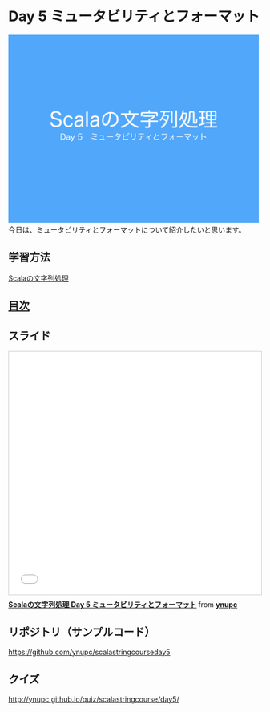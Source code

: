 <h1>Day 5 ミュータビリティとフォーマット</h1>
<img src="image/string_course.001.jpeg" width="500px"><br>
今日は、ミュータビリティとフォーマットについて紹介したいと思います。  
<h2>学習方法</h2>
<a href="http://ynupc.github.io/course/scalastringcourse/index.html" target="_blank">Scalaの文字列処理</a>
<h2><a href="SUMMARY.md">目次</a></h2>
<h2>スライド</h2>
<iframe src="//www.slideshare.net/slideshow/embed_code/key/cFYzaOvUMKdYWL" width="595" height="485" frameborder="0" marginwidth="0" marginheight="0" scrolling="no" style="border:1px solid #CCC; border-width:1px; margin-bottom:5px; max-width: 100%;" allowfullscreen> </iframe> <div style="margin-bottom:5px"> <strong> <a href="//www.slideshare.net/ynupc/scala-day-5" title="Scalaの文字列処理 Day 5 ミュータビリティとフォーマット" target="_blank">Scalaの文字列処理 Day 5 ミュータビリティとフォーマット</a> </strong> from <strong><a href="//www.slideshare.net/ynupc" target="_blank">ynupc</a></strong> </div>
<h2>リポジトリ（サンプルコード）</h2>
<a href="https://github.com/ynupc/scalastringcourseday5" target="_blank">https://github.com/ynupc/scalastringcourseday5</a>
<h2>クイズ</h2>
<a href="http://ynupc.github.io/quiz/scalastringcourse/day5/" target="_blank">http://ynupc.github.io/quiz/scalastringcourse/day5/</a>

